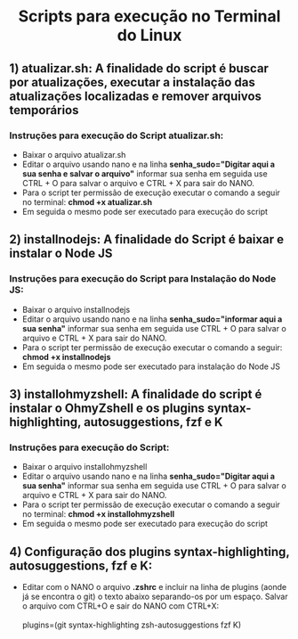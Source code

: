 <h1 align="center"> Scripts para execução no Terminal do Linux </h1>


## **1) atualizar.sh: A finalidade do script é buscar por atualizações, executar a instalação das atualizações localizadas e remover arquivos temporários**

### Instruções para execução do Script atualizar.sh:
- Baixar o arquivo atualizar.sh
- Editar o arquivo usando nano e na linha **senha_sudo="Digitar aqui a sua senha e salvar o arquivo"** informar sua senha em seguida use CTRL + O para salvar o arquivo e CTRL + X para sair do NANO. 
- Para o script ter permissão de execução executar o comando a seguir no terminal: **chmod +x atualizar.sh**
- Em seguida o mesmo pode ser executado para execução do script

## **2) installnodejs: A finalidade do Script é baixar e instalar o Node JS**

### Instruções para execução do Script para Instalação do Node JS:
- Baixar o arquivo installnodejs
- Editar o arquivo usando nano e na linha **senha_sudo="informar aqui a sua senha"** informar sua senha em seguida use CTRL + O para salvar o arquivo e CTRL + X para sair do NANO.
- Para o script ter permissão de execução executar o comando a seguir: **chmod +x installnodejs**
- Em seguida o mesmo pode ser executado para instalação do Node JS

## **3) installohmyzshell: A finalidade do script é instalar o OhmyZshell e os plugins syntax-highlighting, autosuggestions, fzf e K**

### Instruções para execução do Script:
 - Baixar o arquivo installohmyzshell
- Editar o arquivo usando nano e na linha **senha_sudo="Digitar aqui a sua senha"** informar sua senha em seguida use CTRL + O para salvar o arquivo e CTRL + X para sair do NANO. 
- Para o script ter permissão de execução executar o comando a seguir no terminal: **chmod +x installohmyzshell**
- Em seguida o mesmo pode ser executado para execução do script

## **4) Configuração dos plugins syntax-highlighting, autosuggestions, fzf e K:**
  - Editar com o NANO o arquivo **.zshrc** e incluir na linha de plugins (aonde já se encontra o git) o texto abaixo separando-os por um espaço. Salvar o arquivo com CTRL+O e sair do NANO com CTRL+X:</br></br>
     plugins=(git syntax-highlighting zsh-autosuggestions fzf K)
    

